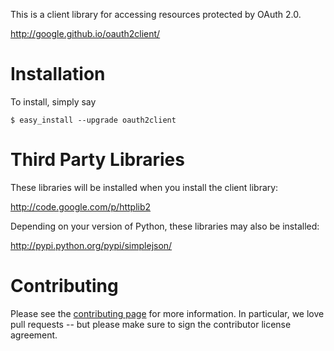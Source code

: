 This is a client library for accessing resources protected by OAuth 2.0.

http://google.github.io/oauth2client/

Installation
============

To install, simply say

    $ easy_install --upgrade oauth2client


Third Party Libraries
=====================

These libraries will be installed when you install the client library:

http://code.google.com/p/httplib2

Depending on your version of Python, these libraries may also be installed:

http://pypi.python.org/pypi/simplejson/

Contributing
============

Please see the
[contributing page](http://google.github.io/oauth2client/contributing.html)
for more information. In particular, we love pull requests -- but please make
sure to sign the contributor license agreement.
